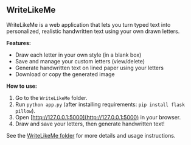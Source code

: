 ## WriteLikeMe

WriteLikeMe is a web application that lets you turn typed text into personalized, realistic handwritten text using your own drawn letters.

**Features:**
- Draw each letter in your own style (in a blank box)
- Save and manage your custom letters (view/delete)
- Generate handwritten text on lined paper using your letters
- Download or copy the generated image

**How to use:**
1. Go to the `WriteLikeMe` folder.
2. Run `python app.py` (after installing requirements: `pip install flask pillow`).
3. Open [http://127.0.0.1:5000](http://127.0.0.1:5000) in your browser.
4. Draw and save your letters, then generate handwritten text!

See the [WriteLikeMe folder](./WriteLikeMe) for more details and usage instructions. 